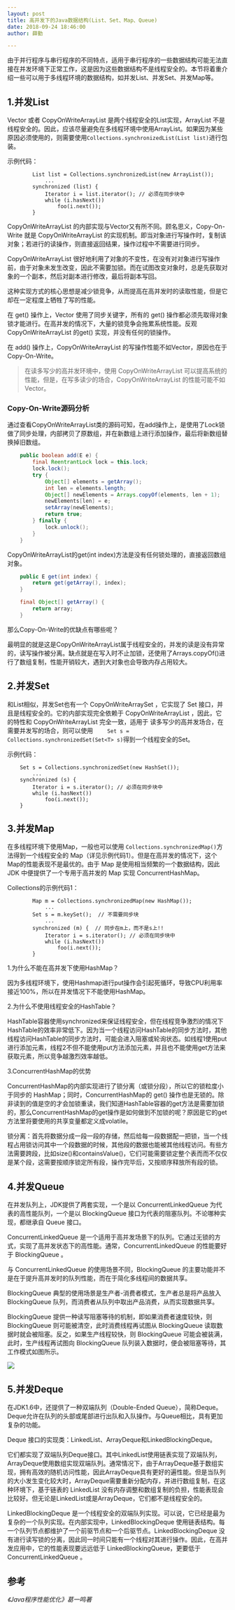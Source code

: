 ```yaml
---
layout: post
title: 高并发下的Java数据结构(List、Set、Map、Queue)
date: 2018-09-24 18:46:00
author: 薛勤

---
```

由于并行程序与串行程序的不同特点，适用于串行程序的一些数据结构可能无法直接在并发环境下正常工作，这是因为这些数据结构不是线程安全的。本节将着重介绍一些可以用于多线程环境的数据结构，如并发List、并发Set、并发Map等。

## 1.并发List

Vector 或者 CopyOnWriteArrayList 是两个线程安全的List实现，ArrayList 不是线程安全的。因此，应该尽量避免在多线程环境中使用ArrayList。如果因为某些原因必须使用的，则需要使用`Collections.synchronizedList(List list)`进行包装。

示例代码：

```
        List list = Collections.synchronizedList(new ArrayList());
            ...
        synchronized (list) {
            Iterator i = list.iterator(); // 必须在同步块中
            while (i.hasNext())
                foo(i.next());
        }
```

CopyOnWriteArrayList 的内部实现与Vector又有所不同。顾名思义，Copy-On-Write 就是 CopyOnWriteArrayList 的实现机制。即当对象进行写操作时，复制该对象；若进行的读操作，则直接返回结果，操作过程中不需要进行同步。

CopyOnWriteArrayList 很好地利用了对象的不变性，在没有对对象进行写操作前，由于对象未发生改变，因此不需要加锁。而在试图改变对象时，总是先获取对象的一个副本，然后对副本进行修改，最后将副本写回。

这种实现方式的核心思想是减少锁竞争，从而提高在高并发时的读取性能，但是它却在一定程度上牺牲了写的性能。

在 get() 操作上，Vector 使用了同步关键字，所有的 get() 操作都必须先取得对象锁才能进行。在高并发的情况下，大量的锁竞争会拖累系统性能。反观CopyOnWriteArrayList 的get() 实现，并没有任何的锁操作。

在 add() 操作上，CopyOnWriteArrayList 的写操作性能不如Vector，原因也在于Copy-On-Write。

> 在读多写少的高并发环境中，使用 CopyOnWriteArrayList 可以提高系统的性能，但是，在写多读少的场合，CopyOnWriteArrayList  的性能可能不如 Vector。

### Copy-On-Write源码分析

通过查看CopyOnWriteArrayList类的源码可知，在add操作上，是使用了Lock锁做了同步处理，内部拷贝了原数组，并在新数组上进行添加操作，最后将新数组替换掉旧数组。

```java
    public boolean add(E e) {
        final ReentrantLock lock = this.lock;
        lock.lock();
        try {
            Object[] elements = getArray();
            int len = elements.length;
            Object[] newElements = Arrays.copyOf(elements, len + 1);
            newElements[len] = e;
            setArray(newElements);
            return true;
        } finally {
            lock.unlock();
        }
    }
```

CopyOnWriteArrayList的get(int index)方法是没有任何锁处理的，直接返回数组对象。

```java
    public E get(int index) {
        return get(getArray(), index);
    }

    final Object[] getArray() {
        return array;
    }
```

那么Copy-On-Write的优缺点有哪些呢？

最明显的就是这是CopyOnWriteArrayList属于线程安全的，并发的读是没有异常的，读写操作被分离。缺点就是在写入时不止加锁，还使用了Arrays.copyOf()进行了数组复制，性能开销较大，遇到大对象也会导致内存占用较大。

## 2.并发Set

和List相似，并发Set也有一个 CopyOnWriteArraySet ，它实现了 Set 接口，并且是线程安全的。它的内部实现完全依赖于 CopyOnWriteArrayList ，因此，它的特性和 CopyOnWriteArrayList 完全一致，适用于 读多写少的高并发场合，在需要并发写的场合，则可以使用 `    Set s = Collections.synchronizedSet(Set<T> s)`得到一个线程安全的Set。

示例代码：

        Set s = Collections.synchronizedSet(new HashSet());
            ...
        synchronized (s) {
            Iterator i = s.iterator(); // 必须在同步块中
            while (i.hasNext())
                foo(i.next());
        }


## 3.并发Map

在多线程环境下使用Map，一般也可以使用 `Collections.synchronizedMap()`方法得到一个线程安全的 Map（详见示例代码1）。但是在高并发的情况下，这个Map的性能表现不是最优的。由于 Map 是使用相当频繁的一个数据结构，因此 JDK 中便提供了一个专用于高并发的 Map 实现 ConcurrentHashMap。

Collections的示例代码1：

```
        Map m = Collections.synchronizedMap(new HashMap());
            ...
        Set s = m.keySet();  // 不需要同步块
            ...
        synchronized (m) {  // 同步在m上，而不是s上!!
            Iterator i = s.iterator(); // 必须在同步块中
            while (i.hasNext())
                foo(i.next());
        }
```

1.为什么不能在高并发下使用HashMap？

因为多线程环境下，使用Hashmap进行put操作会引起死循环，导致CPU利用率接近100%，所以在并发情况下不能使用HashMap。

2.为什么不使用线程安全的HashTable？

HashTable容器使用synchronized来保证线程安全，但在线程竞争激烈的情况下HashTable的效率非常低下。因为当一个线程访问HashTable的同步方法时，其他线程访问HashTable的同步方法时，可能会进入阻塞或轮询状态。如线程1使用put进行添加元素，线程2不但不能使用put方法添加元素，并且也不能使用get方法来获取元素，所以竞争越激烈效率越低。

3.ConcurrentHashMap的优势

ConcurrentHashMap的内部实现进行了锁分离（或锁分段），所以它的锁粒度小于同步的 HashMap；同时，ConcurrentHashMap的 get() 操作也是无锁的。除非读到的值是空的才会加锁重读，我们知道HashTable容器的get方法是需要加锁的，那么ConcurrentHashMap的get操作是如何做到不加锁的呢？原因是它的get方法里将要使用的共享变量都定义成volatile。

锁分离：首先将数据分成一段一段的存储，然后给每一段数据配一把锁，当一个线程占用锁访问其中一个段数据的时候，其他段的数据也能被其他线程访问。有些方法需要跨段，比如size()和containsValue()，它们可能需要锁定整个表而而不仅仅是某个段，这需要按顺序锁定所有段，操作完毕后，又按顺序释放所有段的锁。

## 4.并发Queue

在并发队列上，JDK提供了两套实现，一个是以 ConcurrentLinkedQueue 为代表的高性能队列，一个是以 BlockingQueue 接口为代表的阻塞队列。不论哪种实现，都继承自 Queue 接口。

ConcurrentLinkedQueue 是一个适用于高并发场景下的队列。它通过无锁的方式，实现了高并发状态下的高性能。通常，ConcurrentLinkedQueue 的性能要好于 BlockingQueue 。

与 ConcurrentLinkedQueue 的使用场景不同，BlockingQueue 的主要功能并不是在于提升高并发时的队列性能，而在于简化多线程间的数据共享。

BlockingQueue 典型的使用场景是生产者-消费者模式，生产者总是将产品放入 BlockingQueue 队列，而消费者从队列中取出产品消费，从而实现数据共享。

BlockingQueue 提供一种读写阻塞等待的机制，即如果消费者速度较快，则 BlockingQueue 则可能被清空，此时消费线程再试图从 BlockingQueue 读取数据时就会被阻塞。反之，如果生产线程较快，则 BlockingQueue 可能会被装满，此时，生产线程再试图向 BlockingQueue 队列装入数据时，便会被阻塞等待，其工作模式如图所示。

![](./20180924高并发下的Java数据结构ListSetMapQueue/1136672-20180924184610474-437423278.png)


## 5.并发Deque

在JDK1.6中，还提供了一种双端队列（Double-Ended Queue），简称Deque。Deque允许在队列的头部或尾部进行出队和入队操作。与Queue相比，具有更加复杂的功能。

Deque 接口的实现类：LinkedList、ArrayDeque和LinkedBlockingDeque。

它们都实现了双端队列Deque接口。其中LinkedList使用链表实现了双端队列，ArrayDeque使用数组实现双端队列。通常情况下，由于ArrayDeque基于数组实现，拥有高效的随机访问性能，因此ArrayDeque具有更好的遍性能。但是当队列的大小发生变化较大时，ArrayDeque需要重新分配内存，并进行数组复制，在这种环境下，基于链表的 LinkedList 没有内存调整和数组复制的负担，性能表现会比较好。但无论是LinkedList或是ArrayDeque，它们都不是线程安全的。

LinkedBlockingDeque 是一个线程安全的双端队列实现。可以说，它已经是最为复杂的一个队列实现。在内部实现中，LinkedBlockingDeque 使用链表结构。每一个队列节点都维护了一个前驱节点和一个后驱节点。LinkedBlockingDeque 没有进行读写锁的分离，因此同一时间只能有一个线程对其进行操作。因此，在高并发应用中，它的性能表现要远远低于 LinkedBlockingQueue，更要低于 ConcurrentLinkedQueue 。



## 参考

*《Java程序性能优化》葛一鸣著*


